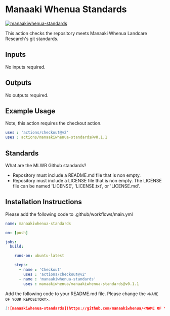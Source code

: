 # Manaaki Whenua Standards

[![manaakiwhenua-standards](https://github.com/manaakiwhenua/manaakiwhenua-standards/workflows/manaakiwhenua-standards/badge.svg)](https://github.com/manaakiwhenua/manaakiwhenua-standards)

This action checks the repository meets Manaaki Whenua Landcare Research's git standards.

## Inputs

No inputs required.

## Outputs

No outputs required.

## Example Usage

Note, this action requires the checkout action.

```yaml
uses : 'actions/checkout@v2'
uses : actions/manaakiwhenua-standards@v0.1.1
```

## Standards

What are the MLWR Github standards?

* Repository must include a README.md file that is non empty.
* Repository must include a LICENSE file that is non empty.  The LICENSE file can be named 'LICENSE', 'LICENSE.txt', or 'LICENSE.md'.

## Installation Instructions

Please add the following code to .github/workflows/main.yml

```yaml
name: manaakiwhenua-standards

on: [push]

jobs:
  build:

    runs-on: ubuntu-latest

    steps:
      - name : 'Checkout'
        uses : 'actions/checkout@v2'
      - name : 'manaakiwhenua-standards'
        uses : manaakiwhenua/manaakiwhenua-standards@v0.1.1
```

Add the following code to your README.md file.  Please change the `<NAME OF YOUR REPOSITORY>`.

```markdown
[![manaakiwhenua-standards](https://github.com/manaakiwhenua/<NAME OF YOUR REPOSITORY>/workflows/manaakiwhenua-standards/badge.svg)](https://github.com/manaakiwhenua/manaakiwhenua-standards)
```
